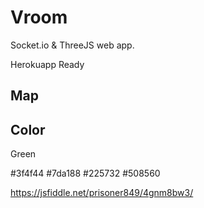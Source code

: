 # Vroom

Socket.io & ThreeJS web app.

Herokuapp Ready



## Map



## Color

Green

#3f4f44
#7da188
#225732
#508560

https://jsfiddle.net/prisoner849/4gnm8bw3/